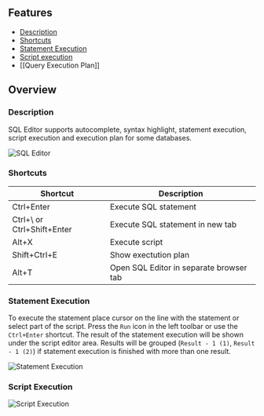 ## Features
* [Description](#description)
* [Shortcuts](#shortcuts)
* [Statement Execution](#statement-execution)
* [Script execution](#script-execution)
* [[Query Execution Plan]]

## Overview

### Description
SQL Editor supports autocomplete, syntax highlight, statement execution, script execution and execution plan for some databases.

![SQL Editor](https://github.com/dbeaver/cloudbeaver/wiki/images/sql_editor/sql-editor.png)

### Shortcuts
| Shortcut                   | Description                             |
|----------------------------|-----------------------------------------|
| Ctrl+Enter                 | Execute SQL statement                   |
| Ctrl+\ or Ctrl+Shift+Enter | Execute SQL statement in new tab        |
| Alt+X                      | Execute script                          |
| Shift+Ctrl+E               | Show exectution plan                    |
| Alt+T                      | Open SQL Editor in separate browser tab |

### Statement Execution
To execute the statement place cursor on the line with the statement or select part of the script. Press the `Run` icon in the left toolbar or use the `Ctrl+Enter` shortcut. The result of the statement execution will be shown under the script editor area. Results will be grouped (`Result - 1 (1)`, `Result - 1 (2)`) if statement execution is finished with more than one result.

![Statement Execution](https://github.com/dbeaver/cloudbeaver/wiki/images/sql-editor/sql-editor-results.png)

### Script Execution

![Script Execution](https://github.com/dbeaver/cloudbeaver/wiki/images/sql-editor/sql-editor-script-executing.png)

